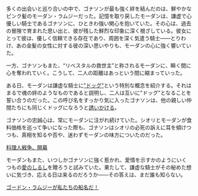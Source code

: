 <!-- title: マイ・ドッグ -->
<!-- relationship: Dawg -->

多くの出会いと巡り合いの中で、ゴナソンが最も強く絆を結んだのは、鮮やかなピンク髪のモーダン・ラムジーだった。記憶を取り戻したモーダンは、謙虚で心優しい騎士であるゴナソンに、ひときわ強い関心を抱いていた。その心は、過去の冒険で育まれた思い出と、彼が残した鮮烈な印象に深く根ざしている。彼女にとって彼は、優しく信頼できる存在であり、周囲を深く気遣う騎士――とりわけ、あの金髪の女性に対する彼の深い思いやりも、モーダンの心に強く響いていた。

一方、ゴナソンもまた、“リベスタルの救世主”と称されるモーダンに、瞬く間に心を奪われていく。こうして、二人の距離はあっという間に縮まっていった。

ある日、モーダンは謙虚な騎士に["ドッグ"](https://www.youtube.com/watch?v=CPT2cj934-I&t=5384s)という特別な概念を紹介する。それはまるで魂の絆のようなものであると説明し、二人は互いに"ドッグ"となることを誓い合うのだった。この呼び名をすっかり気に入ったゴナソンは、他の親しい仲間たちにも同じくドッグになろうと[誘いかける](https://www.youtube.com/watch?v=CPT2cj934-I&t=6923s)。

ゴナソンの忠誠心は、常にモーダンに注がれ続けていた。シオリとモーダンが食料価格を巡って争いになった際も、ゴナソンはシオリの必死の訴えに耳を傾けつつも、真相を知るや否や、迷わずモーダンの味方についたのだった。

[料理人戦争、開幕](#embed:https://youtu.be/CPT2cj934-I?t=12333)

モーダンもまた、いつしかゴナソンに強く惹かれ、愛情を示すかのようにいくつもの[愛のしるし](https://youtu.be/CPT2cj934-I?t=5250)を贈ろうと試みていた。果たして、謙虚な騎士がその秘めた想いに気づき、応える日は来るのだろうか――その答えは、まだ誰も知らない。

[ゴードン・ラムジーが私たちの船名だ！](#embed:https://youtu.be/CPT2cj934-I?t=13933)